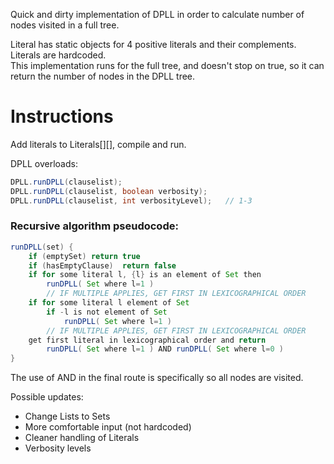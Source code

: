 Quick and dirty implementation of DPLL in order to calculate number of nodes visited in a full tree.

Literal has static objects for 4 positive literals and their complements.\
Literals are hardcoded.\
This implementation runs for the full tree, and doesn't stop on true, so it can return the number of nodes in the DPLL tree.

# Instructions

Add literals to Literals[][], compile and run.

DPLL overloads:
```java
DPLL.runDPLL(clauselist);
DPLL.runDPLL(clauselist, boolean verbosity);
DPLL.runDPLL(clauselist, int verbosityLevel);   // 1-3
```

### Recursive algorithm pseudocode:
```java
runDPLL(set) {
    if (emptySet) return true
    if (hasEmptyClause)  return false
    if for some literal l, {l} is an element of Set then
        runDPLL( Set where l=1 )
        // IF MULTIPLE APPLIES, GET FIRST IN LEXICOGRAPHICAL ORDER
    if for some literal l element of Set
        if -l is not element of Set
            runDPLL( Set where l=1 )
        // IF MULTIPLE APPLIES, GET FIRST IN LEXICOGRAPHICAL ORDER
    get first literal in lexicographical order and return
        runDPLL( Set where l=1 ) AND runDPLL( Set where l=0 )
}
```
The use of AND in the final route is specifically so all nodes are visited.


Possible updates:
- Change Lists to Sets
- More comfortable input (not hardcoded)
- Cleaner handling of Literals
- Verbosity levels


